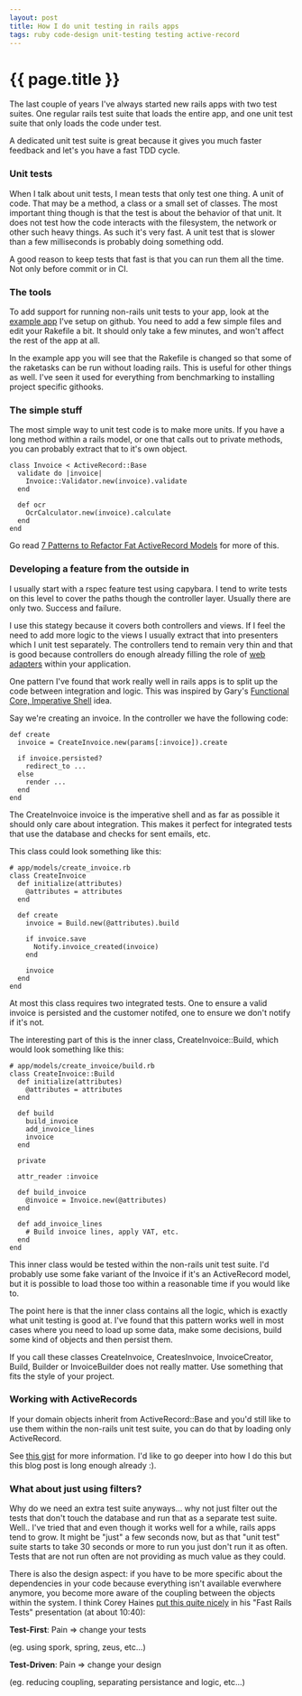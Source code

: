 ```yaml
---
layout: post
title: How I do unit testing in rails apps
tags: ruby code-design unit-testing testing active-record
---
```



{{ page.title }}
====

The last couple of years I've always started new rails apps with two test suites. One regular rails test suite that loads the entire app, and one unit test suite that only loads the code under test.

A dedicated unit test suite is great because it gives you much faster feedback and let's you have a fast TDD cycle.

### Unit tests

When I talk about unit tests, I mean tests that only test one thing. A unit of code. That may be a method, a class or a small set of classes. The most important thing though is that the test is about the behavior of that unit. It does not test how the code interacts with the filesystem, the network or other such heavy things. As such it's very fast. A unit test that is slower than a few milliseconds is probably doing something odd.

A good reason to keep tests that fast is that you can run them all the time. Not only before commit or in CI.

### The tools

To add support for running non-rails unit tests to your app, look at the [example app](https://github.com/joakimk/fast_unit_tests_example) I've setup on github. You need to add a few simple files and edit your Rakefile a bit. It should only take a few minutes, and won't affect the rest of the app at all.

In the example app you will see that the Rakefile is changed so that some of the raketasks can be run without loading rails. This is useful for other things as well. I've seen it used for everything from benchmarking to installing project specific githooks.

### The simple stuff

The most simple way to unit test code is to make more units. If you have a long method within a rails model, or one that calls out to private methods, you can probably extract that to it's own object.

    class Invoice < ActiveRecord::Base
      validate do |invoice|
        Invoice::Validator.new(invoice).validate
      end

      def ocr
        OcrCalculator.new(invoice).calculate
      end
    end

Go read [7 Patterns to Refactor Fat ActiveRecord Models](http://blog.codeclimate.com/blog/2012/10/17/7-ways-to-decompose-fat-activerecord-models/) for more of this.

### Developing a feature from the outside in

I usually start with a rspec feature test using capybara. I tend to write tests on this level to cover the paths though the controller layer. Usually there are only two. Success and failure.

I use this stategy because it covers both controllers and views. If I feel the need to add more logic to the views I usually extract that into presenters which I unit test separately. The controllers tend to remain very thin and that is good because controllers do enough already filling the role of [web adapters](http://blog.mattwynne.net/2012/05/31/hexagonal-rails-objects-values-and-hexagons/) within your application.

One pattern I've found that work really well in rails apps is to split up the code between integration and logic. This was inspired by Gary's [Functional Core, Imperative Shell](https://www.destroyallsoftware.com/screencasts/catalog/functional-core-imperative-shell) idea.

Say we're creating an invoice. In the controller we have the following code:

    def create
      invoice = CreateInvoice.new(params[:invoice]).create

      if invoice.persisted?
        redirect_to ...
      else
        render ...
      end
    end

The CreateInvoice invoice is the imperative shell and as far as possible it should only care about integration. This makes it perfect for integrated tests that use the database and checks for sent emails, etc.

This class could look something like this:

    # app/models/create_invoice.rb
    class CreateInvoice
      def initialize(attributes)
        @attributes = attributes
      end

      def create
        invoice = Build.new(@attributes).build

        if invoice.save
          Notify.invoice_created(invoice)
        end

        invoice
      end
    end

At most this class requires two integrated tests. One to ensure a valid invoice is persisted and the customer notifed, one to ensure we don't notify if it's not.

The interesting part of this is the inner class, CreateInvoice::Build, which would look something like this:

    # app/models/create_invoice/build.rb
    class CreateInvoice::Build
      def initialize(attributes)
        @attributes = attributes
      end

      def build
        build_invoice
        add_invoice_lines
        invoice
      end

      private

      attr_reader :invoice

      def build_invoice
        @invoice = Invoice.new(@attributes)
      end

      def add_invoice_lines
        # Build invoice lines, apply VAT, etc.
      end
    end

This inner class would be tested within the non-rails unit test suite. I'd probably use some fake variant of the Invoice if it's an ActiveRecord model, but it is possible to load those too within a reasonable time if you would like to.

The point here is that the inner class contains all the logic, which is exactly what unit testing is good at. I've found that this pattern works well in most cases where you need to load up some data, make some decisions, build some kind of objects and then persist them.

If you call these classes CreateInvoice, CreatesInvoice, InvoiceCreator, Build, Builder or InvoiceBuilder does not really matter. Use something that fits the style of your project.

### Working with ActiveRecords

If your domain objects inherit from ActiveRecord::Base and you'd still like to use them within the non-rails unit test suite, you can do that by loading only ActiveRecord.

See [this gist](https://gist.github.com/joakimk/8703877) for more information. I'd like to go deeper into how I do this but this blog post is long enough already :).

### What about just using filters?

Why do we need an extra test suite anyways... why not just filter out the tests that don't touch the database and run that as a separate test suite. Well.. I've tried that and even though it works well for a while, rails apps tend to grow. It might be "just" a few seconds now, but as that "unit test" suite starts to take 30 seconds or more to run you just don't run it as often. Tests that are not run often are not providing as much value as they could.

There is also the design aspect: if you have to be more specific about the dependencies in your code because everything isn't available everwhere anymore, you become more aware of the coupling between the objects within the system. I think Corey Haines [put this quite nicely](http://www.youtube.com/watch?feature=player_detailpage&v=bNn6M2vqxHE#t=648) in his "Fast Rails Tests" presentation (at about 10:40):

**Test-First**: Pain => change your tests

(eg. using spork, spring, zeus, etc...)

**Test-Driven**: Pain => change your design

(eg. reducing coupling, separating persistance and logic, etc...)
